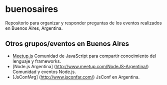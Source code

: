 buenosaires
===========

Repositorio para organizar y responder preguntas de los eventos realizados en Buenos Aires, Argentina.

## Otros grupos/eventos en Buenos Aires

- [Meetup.js](http://www.meetup.com/Meetup-js/) Comunidad de JavaScript para compartir conocimiento del lenguaje y frameworks.
- [Node.js Argentina] (http://www.meetup.com/NodeJS-Argentina/) Comunidad y eventos Node.js. 
- [JsConfArg] (http://www.jsconfar.com/) JsConf en Argentina. 

